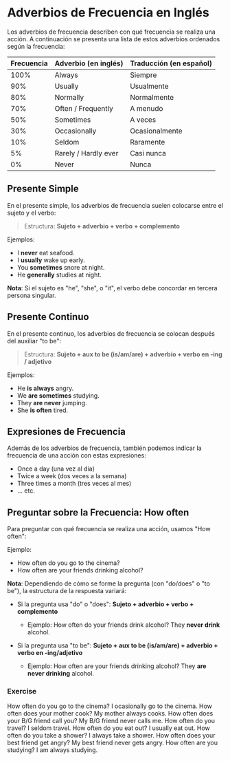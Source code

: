 # Adverbios de Frecuencia en Inglés

Los adverbios de frecuencia describen con qué frecuencia se realiza una acción. A continuación se presenta una lista de estos adverbios ordenados según la frecuencia:

| Frecuencia | Adverbio (en inglés) | Traducción (en español) |
|------------|----------------------|-------------------------|
| 100%       | Always               | Siempre                 |
| 90%        | Usually              | Usualmente              |
| 80%        | Normally             | Normalmente             |
| 70%        | Often / Frequently   | A menudo                |
| 50%        | Sometimes            | A veces                 |
| 30%        | Occasionally         | Ocasionalmente          |
| 10%        | Seldom               | Raramente               |
| 5%         | Rarely / Hardly ever | Casi nunca              |
| 0%         | Never                | Nunca                   |

## Presente Simple

En el presente simple, los adverbios de frecuencia suelen colocarse entre el sujeto y el verbo:

> Estructura: **Sujeto + adverbio + verbo + complemento**

Ejemplos:
- I **never** eat seafood.
- I **usually** wake up early.
- You **sometimes** snore at night.
- He **generally** studies at night.

**Nota**: Si el sujeto es "he", "she", o "it", el verbo debe concordar en tercera persona singular.

## Presente Continuo

En el presente continuo, los adverbios de frecuencia se colocan después del auxiliar "to be":

> Estructura: **Sujeto + aux to be (is/am/are) + adverbio + verbo en -ing / adjetivo**

Ejemplos:
- He **is always** angry.
- We **are sometimes** studying.
- They **are never** jumping.
- She **is often** tired.

## Expresiones de Frecuencia

Además de los adverbios de frecuencia, también podemos indicar la frecuencia de una acción con estas expresiones:

- Once a day (una vez al día)
- Twice a week (dos veces a la semana)
- Three times a month (tres veces al mes)
- ... etc.

## Preguntar sobre la Frecuencia: How often

Para preguntar con qué frecuencia se realiza una acción, usamos "How often":

Ejemplo:
- How often do you go to the cinema?
- How often are your friends drinking alcohol?

**Nota**: Dependiendo de cómo se forme la pregunta (con "do/does" o "to be"), la estructura de la respuesta variará:

- Si la pregunta usa "do" o "does": **Sujeto + adverbio + verbo + complemento**
    - Ejemplo: How often do your friends drink alcohol? They **never drink** alcohol.
    
- Si la pregunta usa "to be": **Sujeto + aux to be (is/am/are) + adverbio + verbo en -ing/adjetivo**
    - Ejemplo: How often are your friends drinking alcohol? They **are never drinking** alcohol.

### Exercise

How often do you go to the cinema? I ocasionally go to the cinema.
How often does your mother cook? My mother always cooks.
How often does your B/G friend call you? My B/G friend never calls me.
How often do you travel? I seldom travel.
How often do you eat out? I usually eat out.
How often do you take a shower? I always take a shower.
How often does your best friend get angry? My best friend never gets angry.
How often are you studying? I am always studying.
